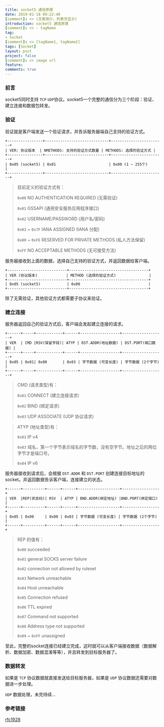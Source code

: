 ```yaml
---
title: socket5 通信原理
date: 2019-01-18 09:22:40
[comment]: <> (文章简介，列表页显示)
introduction: socket5 通信原理
[comment]: <> - tagName
tag:
- Socket
[comment]: <> [tagName1, tagName2]
tags: [Socket]
layout: post
project: false
[comment]: <> image url
feature: 
comments: true
---
```


### 前言

socket5同时支持 `TCP` `UDP`协议。socket5一个完整的通信分为三个阶段：验证、建立连接和数据包转发。

### 验证

验证就是客户端发送一个验证请求，并告诉服务器端自己支持的验证方式。

```
+----------------+-----------------------------+------------------------+
| VER: 协议版本  | NMETHODS: 支持的验证方式数量 | METHODS: 选择的验证方式 |
+----------------+-----------------------------+------------------------+
| 0x05 (socket5) | 0x01                        | 0x00 (1 ~ 255个)       |
+----------------+-----------------------------+------------------------+
```

> 目前定义的验证方式有：
> 
> `0x00` NO AUTHENTICATION REQUIRED (无需验证)
> 
> `0x01` GSSAPI (通用安全服务应用程序接口)
> 
> `0x02` USERNAME/PASSWORD (用户名/密码)
> 
> `0x03` ~ `0x7F` IANA ASSIGNED (IANA 分配)
> 
> `0x80` ~ `0xFE` RESERVED FOR PRIVATE METHODS (私人方法保留)
> 
> `0xFF` NO ACCEPTABLE METHODS (无可接受方法)

服务器接收到上面的数据，选择自己支持的验证方式，并返回数据给客户端。

```
+---------------------------+------------------------------------+
| VER (协议版本)             | METHOD (选择的验证方式)               |
+---------------------------+------------------------------------+
| 0x05 (socket5)            | 0x00                               |
+---------------------------+------------------------------------+
```

除了无需验证，其他验证方式都需要子协议来验证。

### 建立连接

服务器返回自己的验证方式后，客户端会发起建立连接的请求。

```
+------+-----+------------+------+------------------+-------------------+
| VER  | CMD |RSV(保留字段)| ATYP | DST.ADDR(地址数据) | DST.PORT(端口数据) |
+------+-----+------------+------+------------------+-------------------+
| 0x05 | 0x01| 0x00       | 0x03 | 字节数据 (可变长度) | 字节数据 (2个字节)  |
+------+-----+------------+------+------------------+-------------------+
```

> CMD (请求类型)有：
> 
> `0x01` CONNECT (建立连接请求)
> 
> `0x02` BIND (绑定请求)
> 
> `0x03` UDP ASSOCIATE (UDP 协议请求)

> ATYP (地址类型)有：
> 
> `0x01` IP v4
> 
> `0x03` 域名，第一个字节表示域名的字节数，没有空字节。地址之后的两位字节才是端口号。
> 
> `0x04` IP v6

服务器接收到请求后，会根据 `DST.ADDR` 和 `DST.PORT` 创建连接目标地址的socket。并返回数据告诉客户端，连接建立的状态。

```
+------+----------+------+------+-------------------+-----------------+
| VER  |REP(状态码)| RSV  | ATYP | BND.ADDR(绑定地址) |BND.PORT(绑定端口) |
+------+----------+------+------+-------------------+-----------------+
| 0x05 | 0x00     | 0x00 | 0x03 | 字节数据 (可变长度) | 字节数据 (2个字节) |
+------+----------+------+------+-------------------+-----------------+
```

> REP 的值有：
> 
> `0x00` succeeded
> 
> `0x01` general SOCKS server failure
> 
> `0x02` connection not allowed by ruleset
> 
> `0x03` Network unreachable
> 
> `0x04` Host unreachable
> 
> `0x05` Connection refused
> 
> `0x06` TTL expired
> 
> `0x07` Command not supported
> 
> `0x08` Address type not supported
> 
> `0x09` ~ `0xFF` unassigned

至此，完整的socket连接已经建立完成，这时就可以从客户端接收数据（数据解析、数据加密、数据混淆等等），并且转发到目标服务器了。

### 数据转发

如果是 `TCP` 协议数据就直接发送给目标服务器，如果是 `UDP` 协议数据还需要对数据进一步处理。

`UDP` 数据处理，未完待续...

### 参考链接

[rfc1928](https://www.ietf.org/rfc/rfc1928.txt)